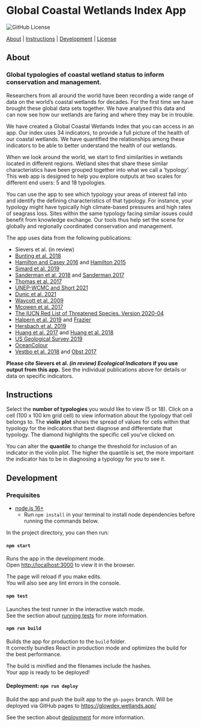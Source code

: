 # Global Coastal Wetlands Index App

![GitHub License](https://img.shields.io/github/license/globalwetlands/glowdex-app)

[About](#about) | [Instructions](#instructions) | [Development](#development) | [License](LICENSE)

## About

### Global typologies of coastal wetland status to inform conservation and management.

Researchers from all around the world have been recording a wide range of data on the world’s coastal wetlands for decades. For the first time we have brought these global data sets together. We have analysed this data and can now see how our wetlands are faring and where they may be in trouble.

We have created a Global Coastal Wetlands Index that you can access in an app. Our index uses 34 indicators, to provide a full picture of the health of our coastal wetlands. We have quantified the relationships among these indicators to be able to better understand the health of our wetlands.

When we look around the world, we start to find similarities in wetlands located in different regions. Wetland sites that share these similar characteristics have been grouped together into what we call a ‘typology’. This web app is designed to help you explore outputs at two scales for different end users: 5 and 18 typologies.

You can use the app to see which typology your areas of interest fall into and identify the defining characteristics of that typology. For instance, your typology might have typically high climate-based pressures and high rates of seagrass loss. Sites within the same typology facing similar issues could benefit from knowledge exchange. Our tools thus help set the scene for globally and regionally coordinated conservation and management.

The app uses data from the following publications:

- Sievers et al. (in review)
- [Bunting et al. 2018](https://www.mdpi.com/2072-4292/10/10/1669)
- [Hamilton and Casey 2016](https://onlinelibrary.wiley.com/doi/full/10.1111/geb.12449) and [Hamilton 2015](https://dataverse.harvard.edu/dataset.xhtml?persistentId=doi:10.7910/DVN/HKGBGS)
- [Simard et al. 2019](https://www.nature.com/articles/s41561-018-0279-1)
- [Sanderman et al. 2018](https://iopscience.iop.org/article/10.1088/1748-9326/aabe1c/meta) and [Sanderman 2017](https://dataverse.harvard.edu/dataset.xhtml?persistentId=doi:10.7910/DVN/OCYUIT)
- [Thomas et al. 2017](https://journals.plos.org/plosone/article?id=10.1371/journal.pone.0179302)
- [UNEP-WCMC and Short 2021](https://data.unep-wcmc.org/datasets/7)
- [Dunic et al. 2021](https://onlinelibrary.wiley.com/doi/full/10.1111/gcb.15684?casa_token=44d-RcVj8IoAAAAA%3AxQebYugTpkjy5083crKa8kbHW_AwllkUwS4a1t1Pl1ooesL9J7o8LkTbVntJ3aR51-rLxNs-bqBGirB5pw)
- [Waycott et al. 2009](https://www.pnas.org/content/106/30/12377.short)
- [Mcowen et al. 2017](https://www.ncbi.nlm.nih.gov/pmc/articles/PMC5515097/)
- [The IUCN Red List of Threatened Species. Version 2020-04](https://www.iucnredlist.org/)
- [Halpern et al. 2019](https://www.nature.com/articles/s41598-019-47201-9) and [Frazier](https://knb.ecoinformatics.org/view/doi:10.5063/F12B8WBS)
- [Hersbach et al. 2019](https://cds.climate.copernicus.eu/cdsapp#!/dataset/reanalysis-era5-single-levels-monthly-means)
- [Huang et al. 2017](https://journals.ametsoc.org/view/journals/clim/30/20/jcli-d-16-0836.1.xml) and [Huang et al. 2018](https://journals.ametsoc.org/view/journals/clim/32/9/jcli-d-18-0368.1.xml?tab_body=pdf)
- [US Geological Survey 2019](https://rmgsc.cr.usgs.gov/ecosystems/datadownload.shtml)
- [OceanColour](https://oceancolor.gsfc.nasa.gov/products/)
- [Vestbo et al. 2018](https://www.frontiersin.org/articles/10.3389/fmars.2018.00164/full) and [Obst 2017](https://snd.gu.se/en/catalogue/study/ecds0243)

**Please cite Sievers et al. _(in review) Ecological Indicators_ if you use output from this app.** See the individual publications above for details or data on specific indicators.

## Instructions

Select the **number of typologies** you would like to view (5 or 18). Click on a cell (100 x 100 km grid cell) to view information about the typology that cell belongs to. The **violin plot** shows the spread of values for cells within that typology for the indicators that best diagnose and differentiate that typology. The diamond highlights the specific cell you’ve clicked on.

You can alter the **quantile** to change the threshold for inclusion of an indicator in the violin plot. The higher the quantile is set, the more important the indicator has to be in diagnosing a typology for you to see it.

## Development

### Prequisites

- [node.js 16+](https://nodejs.org/en/)
  - Run `npm install` in your terminal to install node dependencies before running the commands below.

In the project directory, you can then run:

#### `npm start`

Runs the app in the development mode.\
Open [http://localhost:3000](http://localhost:3000) to view it in the browser.

The page will reload if you make edits.\
You will also see any lint errors in the console.

#### `npm test`

Launches the test runner in the interactive watch mode.\
See the section about [running tests](https://facebook.github.io/create-react-app/docs/running-tests) for more information.

#### `npm run build`

Builds the app for production to the `build` folder.\
It correctly bundles React in production mode and optimizes the build for the best performance.

The build is minified and the filenames include the hashes.\
Your app is ready to be deployed!

#### Deployment: `npm run deploy`

Build the app and push the built app to the `gh-pages` branch. Will be deployed via GitHub pages to https://glowdex.wetlands.app/

See the section about [deployment](https://facebook.github.io/create-react-app/docs/deployment) for more information.
